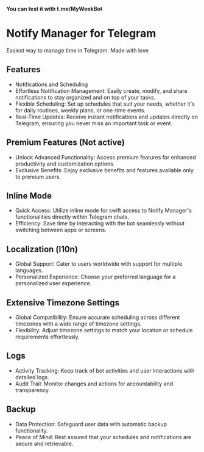 **You can test it with t.me/MyWeekBot**

# Notify Manager for Telegram
Easiest way to manage time in Telegram. Made with love

## Features
- Notifications and Scheduling
- Effortless Notification Management: Easily create, modify, and share notifications to stay organized and on top of your tasks.
- Flexible Scheduling: Set up schedules that suit your needs, whether it's for daily routines, weekly plans, or one-time events.
- Real-Time Updates: Receive instant notifications and updates directly on Telegram, ensuring you never miss an important task or event.

## Premium Features (Not active)
- Unlock Advanced Functionality: Access premium features for enhanced productivity and customization options.
- Exclusive Benefits: Enjoy exclusive benefits and features available only to premium users.

## Inline Mode
- Quick Access: Utilize inline mode for swift access to Notify Manager's functionalities directly within Telegram chats.
- Efficiency: Save time by interacting with the bot seamlessly without switching between apps or screens.

## Localization (l10n)
- Global Support: Cater to users worldwide with support for multiple languages.
- Personalized Experience: Choose your preferred language for a personalized user experience.

## Extensive Timezone Settings
- Global Compatibility: Ensure accurate scheduling across different timezones with a wide range of timezone settings.
- Flexibility: Adjust timezone settings to match your location or schedule requirements effortlessly.
## Logs
- Activity Tracking: Keep track of bot activities and user interactions with detailed logs.
- Audit Trail: Monitor changes and actions for accountability and transparency.
## Backup
- Data Protection: Safeguard user data with automatic backup functionality.
- Peace of Mind: Rest assured that your schedules and notifications are secure and retrievable.
